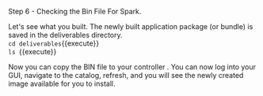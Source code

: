 Step 6 - Checking the Bin File For Spark.

Let's see what you built.
The newly built application package (or bundle) is saved in the deliverables directory. 
<br>`cd deliverables`{{execute}}
<br>`ls `{{execute}}

Now you can copy the BIN file to your controller <PROVIDE PATH HERE>. You can now log into your GUI, navigate to the catalog, refresh, and you will see the newly created image available for you to install.
